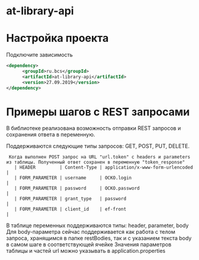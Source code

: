 at-library-api
=========================

Настройка проекта
====================
Подключите зависимость
```xml
<dependency>
      <groupId>ru.bcs</groupId>
      <artifactId>at-library-api</artifactId>
      <version>27.09.2019</version>
</dependency>
```

Примеры шагов с REST запросами
=======================

В библиотеке реализована возможность отправки REST запросов и сохранения ответа в переменную.

Поддерживаются следующие типы запросов: GET, POST, PUT, DELETE.
   ```gherkin
    Когда выполнен POST запрос на URL "url.token" с headers и parameters из таблицы. Полученный ответ сохранен в переменную "token_response"
      | HEADER         | Content-Type | application/x-www-form-urlencoded |
      | FORM_PARAMETER | username     | ОСКО.login                        |
      | FORM_PARAMETER | password     | ОСКО.password                     |
      | FORM_PARAMETER | grant_type   | password                          |
      | FORM_PARAMETER | client_id    | ef-front                          |
  ```
В таблице переменных поддерживаются типы: header, parameter, body
Для body-параметра сейчас поддерживается как работа с телом запроса, хранящимся в папке restBodies, так и с указанием текста body в самом шаге в соответствующей ячейке
Значения параметров таблицы и частей url можно указывать в application.properties
